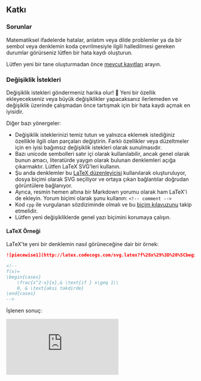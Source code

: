 ## Katkı

### Sorunlar

Matematiksel ifadelerde hatalar, anlatım veya dilde problemler ya da bir sembol veya denklemin koda çevrilmesiyle ilgili halledilmesi gereken durumlar görürseniz lütfen bir hata kaydı oluşturun.

Lütfen yeni bir tane oluşturmadan önce [mevcut kayıtları](https://github.com/maidis/kod-olarak-matematik-cpp/issues) arayın.

### Değişiklik İstekleri

Değişiklik istekleri göndermeniz harika olur! :tada: Yeni bir özellik ekleyecekseniz veya büyük değişiklikler yapacaksanız ilerlemeden ve değişiklik üzerinde çalışmadan önce tartışmak için bir hata kaydı açmak en iyisidir.

Diğer bazı yönergeler:

- Değişiklik isteklerinizi temiz tutun ve yalnızca eklemek istediğiniz özellikle ilgili olan parçaları değiştirin. Farklı özellikler veya düzeltmeler için en iyisi bağımsız değişiklik istekleri olarak sunulmasıdır.
- Bazı unicode sembolleri satır içi olarak kullanılabilir, ancak genel olarak bunun amacı, literatürde yaygın olarak bulunan denklemleri açığa çıkarmaktır. Lütfen LaTeX SVG'leri kullanın.
- Şu anda denklemler bu [LaTeX düzenleyicisi](http://www.codecogs.com/latex/eqneditor.php) kullanılarak oluşturuluyor, dosya biçimi olarak SVG seçiliyor ve ortaya çıkan bağlantılar doğrudan görüntülere bağlanıyor.
- Ayrıca, resmin hemen altına bir Markdown yorumu olarak ham LaTeX'i de ekleyin. Yorum biçimi olarak şunu kullanın: `<!-- comment -->`
- Kod `cpp` ile vurgulanan sözdiziminde olmalı ve bu [biçim kılavuzunu](https://github.com/isocpp/CppCoreGuidelines/blob/master/CppCoreGuidelines.md) takip etmelidir.
- Lütfen yeni değişikliklerde genel yazı biçimini korumaya çalışın.

#### LaTeX Örneği

LaTeX'te yeni bir denklemin nasıl görüneceğine dair bir örnek:

```md
![piecewise1](http://latex.codecogs.com/svg.latex?f%28x%29%3D%20%5Cbegin%7Bcases%7D%20%5Cfrac%7Bx%5E2-x%7D%7Bx%7D%2C%26%20%5Ctext%7Bif%20%7D%20x%5Cgeq%201%5C%5C%200%2C%20%26%20%5Ctext%7Botherwise%7D%20%5Cend%7Bcases%7D)

<!--    
f(x)= 
\begin{cases}
    \frac{x^2-x}{x},& \text{if } x\geq 1\\
    0, & \text{aksi takdirde}
\end{cases} 
-->
```

İşlenen sonuç:

![piecewise1](http://latex.codecogs.com/svg.latex?f%28x%29%3D%20%5Cbegin%7Bcases%7D%20%5Cfrac%7Bx%5E2-x%7D%7Bx%7D%2C%26%20%5Ctext%7Bif%20%7D%20x%5Cgeq%201%5C%5C%200%2C%20%26%20%5Ctext%7Baksi%20takdirde%7D%20%5Cend%7Bcases%7D)
